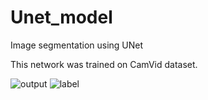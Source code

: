 # Unet_model
Image segmentation using UNet

This network was trained on CamVid dataset.

![output](https://user-images.githubusercontent.com/37100753/95426094-98054980-0902-11eb-8af8-d9bb3d1c1c76.png)
![label](https://user-images.githubusercontent.com/37100753/95426018-7a37e480-0902-11eb-9b51-def6bad0ec10.png)
